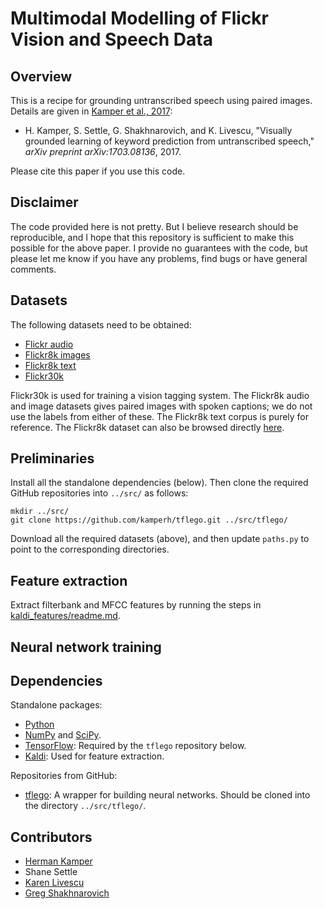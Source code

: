 Multimodal Modelling of Flickr Vision and Speech Data
=====================================================

Overview
--------
This is a recipe for grounding untranscribed speech using paired images.
Details are given in [Kamper et al., 2017](https://arxiv.org/abs/1703.08136):

- H. Kamper, S. Settle, G. Shakhnarovich, and K. Livescu, "Visually grounded
  learning of keyword prediction from untranscribed speech," *arXiv preprint
  arXiv:1703.08136*, 2017.

Please cite this paper if you use this code.


Disclaimer
----------
The code provided here is not pretty. But I believe research should be
reproducible, and I hope that this repository is sufficient to make this
possible for the above paper. I provide no guarantees with the code, but please
let me know if you have any problems, find bugs or have general comments.


Datasets
--------
The following datasets need to be obtained:

- [Flickr audio](https://groups.csail.mit.edu/sls/downloads/flickraudio/)
- [Flickr8k images](http://nlp.cs.illinois.edu/HockenmaierGroup/Framing_Image_Description/Flickr8k_Dataset.zip)
- [Flickr8k text](http://nlp.cs.illinois.edu/HockenmaierGroup/Framing_Image_Description/Flickr8k_Dataset.zip)
- [Flickr30k](http://shannon.cs.illinois.edu/DenotationGraph/)

Flickr30k is used for training a vision tagging system. The Flickr8k audio and
image datasets gives paired images with spoken captions; we do not use the
labels from either of these. The Flickr8k text corpus is purely for reference.
The Flickr8k dataset can also be browsed directly
[here](http://nlp.cs.illinois.edu/HockenmaierGroup/8k-pictures.html).


Preliminaries
-------------
Install all the standalone dependencies (below). Then clone the required GitHub
repositories into `../src/` as follows:

    mkdir ../src/
    git clone https://github.com/kamperh/tflego.git ../src/tflego/

Download all the required datasets (above), and then update `paths.py` to point
to the corresponding directories.


Feature extraction
------------------
Extract filterbank and MFCC features by running the steps in
[kaldi_features/readme.md](kaldi_features/readme.md).


Neural network training
-----------------------





Dependencies
------------

Standalone packages:

- [Python](https://www.python.org/)
- [NumPy](http://www.numpy.org/) and [SciPy](http://www.scipy.org/).
- [TensorFlow](https://www.tensorflow.org/): Required by the `tflego`
  repository below.
- [Kaldi](http://kaldi-asr.org/): Used for feature extraction.

Repositories from GitHub:

- [tflego](https://github.com/kamperh/tflego): A wrapper for building neural
  networks. Should be cloned into the directory `../src/tflego/`.


Contributors
------------
- [Herman Kamper](http://www.kamperh.com/)
- Shane Settle
- [Karen Livescu](http://ttic.uchicago.edu/~klivescu/)
- [Greg Shakhnarovich](http://ttic.uchicago.edu/~gregory/)
